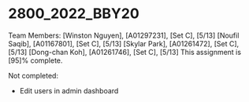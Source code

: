 # 2800_2022_BBY20

Team Members:
[Winston Nguyen], [A01297231], [Set C], [5/13]
[Noufil Saqib], [A01167801], [Set C], [5/13]
[Skylar Park], [A01261472], [Set C], [5/13]
[Dong-chan Koh], [A01261746], [Set C], [5/13]
This assignment is [95]% complete.

Not completed:
- Edit users in admin dashboard